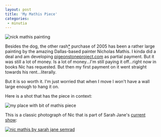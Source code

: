 ```yaml
---
layout: post
title: 'My Mathis Piece'
categories:
 - minutia
---
```


<img src="http://danielsjourney.com/blog/files/2005/04/mypainting_x400w.jpg" alt="nick mathis painting" />



Besides the dog, the other rash<a href="index.php?file=2005_04.xml&id=21134256">*</a> purchase of 2005 has been a rather large painting by the amazing Dallas-based painter Nicholas Mathis. I kinda did a deal and am developing <a href="http://pigeonstoneproject.com/">pigeonstoneproject.com</a> as partial payment. But it was still a lot of money. Is a lot of money...I'm still paying it off...right now in books Nic has requested. But then my first payment on it went straight towards his rent...literally.



But it is so worth it. I'm just worried that when I move I won't have a wall large enough to hang it on.



Here is a shot that has the piece in context:



<img src="http://danielsjourney.com/blog/files/2005/04/DSCN2467.jpg" alt="my place with bit of mathis piece" />



This is a classic photograph of Nic that is part of Sarah Jane's <a href="http://www.sarahjanesemrad.com/shows/cat_continental_gallery.html">current show</a>:



<a href="http://www.sarahjanesemrad.com/shows/continental_gallery/mathis_one.html"><img src="http://danielsjourney.com/blog/files/2005/04/mathis%20one.jpg" alt="nic mathis by sarah jane semrad" /></a>